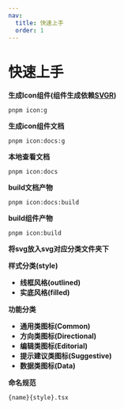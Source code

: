 ```yaml
---
nav:
  title: 快速上手
  order: 1
---
```


# 快速上手


**生成Icon组件(组件生成依赖[SVGR](https://react-svgr.com/docs/options/#ignore-existing))**

```shell
pnpm icon:g
```

**生成icon组件文档**

```shell
pnpm icon:docs:g
```

**本地查看文档**

```shell
pnpm icon:docs
```

**build文档产物**

```shell
pnpm icon:docs:build
```

**build组件产物**

```shell
pnpm icon:build
```


**将svg放入svg对应分类文件夹下**

**样式分类(style)**

- **线框风格(outlined)**
- **实底风格(filled)**

**功能分类**

- **通用类图标(Common)**
- **方向类图标(Directional)**
- **编辑类图标(Editorial)**
- **提示建议类图标(Suggestive)**
- **数据类图标(Data)**

**命名规范**

```shell
{name}{style}.tsx 
```